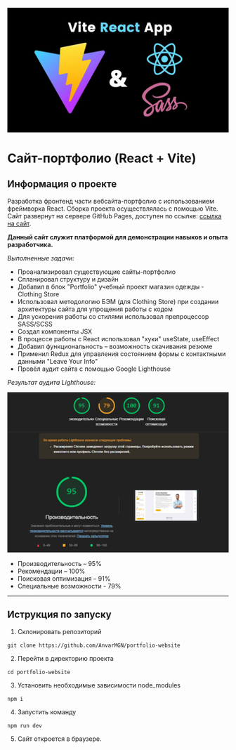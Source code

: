 ![Logo](icon-project.png)

# Сайт-портфолио (React + Vite)

## Информация о проекте

Разработка фронтенд части вебсайта-портфолио с использованием фреймворка React. Сборка проекта осуществлялась с помощью Vite. Сайт развернут на сервере GitHub Pages, доступен по ссылке: [ссылка на сайт](https://anvarmgn.github.io/portfolio-website/ "перейти").

**Данный сайт служит платформой для демонстрации навыков и опыта разработчика.**

*Выполненные задачи:*
- Проанализировал существующие сайты-портфолио
- Спланировал структуру и дизайн
- Добавил в блок "Portfolio" учебный проект магазин одежды - Сlothing Store
- Использовал методологию БЭМ (для Clothing Store) при создании архитектуры сайта для упрощения работы с кодом
- Для ускорения работы со стилями использовал препроцессор SASS/SCSS
- Создал компоненты JSX
- В процессе работы с React использовал "хуки" useState, useEffect
- Добавил функциональность – возможность скачивания резюме
- Применил Redux для управления состоянием формы с контактными данными "Leave Your Info"
- Провёл аудит сайта с помощью Google Lighthouse

*Результат аудита Lighthouse:*

![Результат аудита](lifehouse-audit.png)
- Производительность – 95%
- Рекомендации – 100%
- Поисковая оптимизация – 91%
- Специальные возможности - 79%
---

## Иструкция по запуску

1. Склонировать репозиторий
```
git clone https://github.com/AnvarMGN/portfolio-website
```
2. Перейти в директорию проекта
```
cd portfolio-website
```
3. Установить необходимые зависимости node_modules
```
npm i
```
4. Запустить команду
```
npm run dev
```
5. Сайт откроется в браузере.

